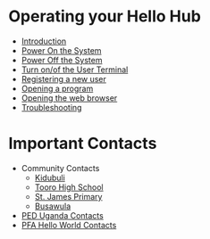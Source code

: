 # Operating your Hello Hub

* [Introduction](README.md)
* [Power On the System]()
* [Power Off the System]()
* [Turn on/of the User Terminal]()
* [Registering a new user]()
* [Opening a program]()
* [Opening the web browser]()
* [Troubleshooting]()

# Important Contacts

* Community Contacts
  * [Kidubuli]()
  * [Tooro High School]()
  * [St. James Primary]()
  * [Busawula]()
* [PED Uganda Contacts]()
* [PFA Hello World Contacts]()